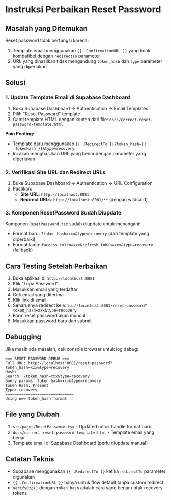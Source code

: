 # Instruksi Perbaikan Reset Password

## Masalah yang Ditemukan

Reset password tidak berfungsi karena:
1. Template email menggunakan `{{ .ConfirmationURL }}` yang tidak kompatibel dengan `redirectTo` parameter
2. URL yang dihasilkan tidak mengandung `token_hash` dan `type` parameter yang diperlukan

## Solusi

### 1. Update Template Email di Supabase Dashboard

1. Buka Supabase Dashboard → Authentication → Email Templates
2. Pilih "Reset Password" template
3. Ganti template HTML dengan konten dari file: `docs/correct-reset-password-template.html`

**Poin Penting:**
- Template baru menggunakan `{{ .RedirectTo }}?token_hash={{ .TokenHash }}&type=recovery`
- Ini akan menghasilkan URL yang benar dengan parameter yang diperlukan

### 2. Verifikasi Site URL dan Redirect URLs

1. Buka Supabase Dashboard → Authentication → URL Configuration
2. Pastikan:
   - **Site URL**: `http://localhost:8081`
   - **Redirect URLs**: `http://localhost:8081/**` (dengan wildcard)

### 3. Komponen ResetPassword Sudah Diupdate

Komponen `ResetPassword.tsx` sudah diupdate untuk menangani:
- Format baru: `?token_hash=xxx&type=recovery` (dari template yang diperbaiki)
- Format lama: `#access_token=xxx&refresh_token=xxx&type=recovery` (fallback)

## Cara Testing Setelah Perbaikan

1. Buka aplikasi di `http://localhost:8081`
2. Klik "Lupa Password"
3. Masukkan email yang terdaftar
4. Cek email yang diterima
5. Klik link di email
6. Seharusnya redirect ke `http://localhost:8081/reset-password?token_hash=xxx&type=recovery`
7. Form reset password akan muncul
8. Masukkan password baru dan submit

## Debugging

Jika masih ada masalah, cek console browser untuk log debug:
```
=== RESET PASSWORD DEBUG ===
Full URL: http://localhost:8081/reset-password?token_hash=xxx&type=recovery
Hash: 
Search: ?token_hash=xxx&type=recovery
Query params: token_hash=xxx&type=recovery
Token Hash: Present
Type: recovery
==============================
Using new token_hash format
```

## File yang Diubah

1. `src/pages/ResetPassword.tsx` - Updated untuk handle format baru
2. `docs/correct-reset-password-template.html` - Template email yang benar
3. Template email di Supabase Dashboard (perlu diupdate manual)

## Catatan Teknis

- Supabase menggunakan `{{ .RedirectTo }}` ketika `redirectTo` parameter digunakan
- `{{ .ConfirmationURL }}` hanya untuk flow default tanpa custom redirect
- `verifyOtp()` dengan `token_hash` adalah cara yang benar untuk recovery tokens